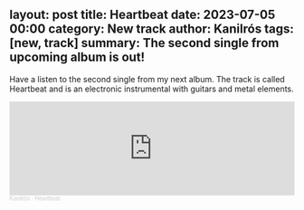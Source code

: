 layout: post
title: Heartbeat
date: 2023-07-05 00:00
category: New track
author: Kanilrós
tags: [new, track]
summary: The second single from upcoming album is out!
---

Have a listen to the second single from my next album. The track is called Heartbeat and is an electronic instrumental with guitars and metal elements.
<iframe width="100%" height="166" scrolling="no" frameborder="no" allow="autoplay" src="https://w.soundcloud.com/player/?url=https%3A//api.soundcloud.com/tracks/1554859780&color=%23245179&auto_play=true&hide_related=false&show_comments=false&show_user=false&show_reposts=false&show_teaser=false"></iframe><div style="font-size: 10px; color: #cccccc;line-break: anywhere;word-break: normal;overflow: hidden;white-space: nowrap;text-overflow: ellipsis; font-family: Interstate,Lucida Grande,Lucida Sans Unicode,Lucida Sans,Garuda,Verdana,Tahoma,sans-serif;font-weight: 100;"><a href="https://soundcloud.com/kanilros" title="Kanilrós" target="_blank" style="color: #cccccc; text-decoration: none;">Kanilrós</a> · <a href="https://soundcloud.com/kanilros/heartbeat" title="Heartbeat" target="_blank" style="color: #cccccc; text-decoration: none;">Heartbeat</a></div>